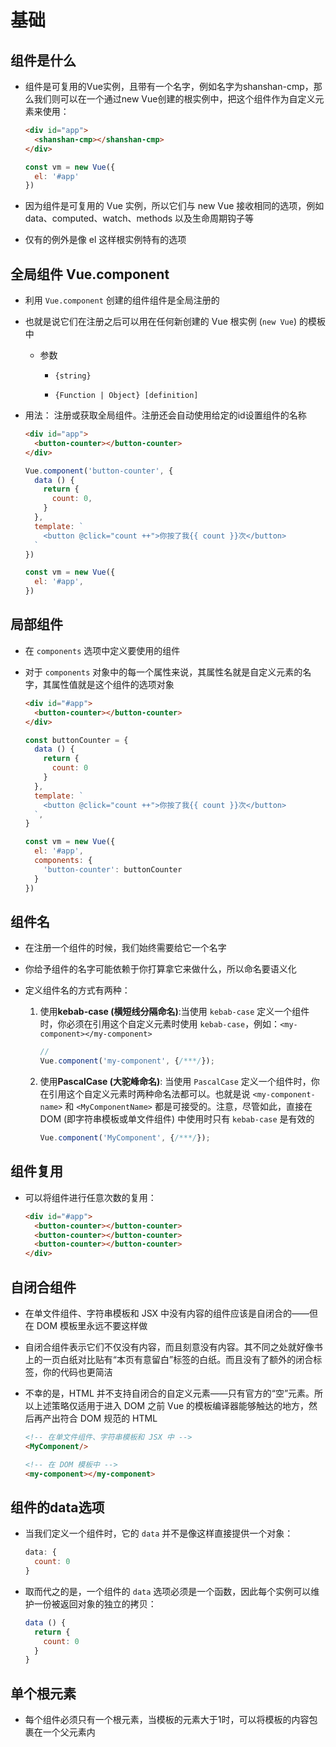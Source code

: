 # 基础

## 组件是什么

+ 组件是可复用的Vue实例，且带有一个名字，例如名字为shanshan-cmp，那么我们则可以在一个通过new Vue创建的根实例中，把这个组件作为自定义元素来使用：

  ```html
  <div id="app">
    <shanshan-cmp></shanshan-cmp>
  </div>
  ```

  ```js
  const vm = new Vue({
    el: '#app'
  })
  ```

+ 因为组件是可复用的 Vue 实例，所以它们与 new Vue 接收相同的选项，例如 data、computed、watch、methods 以及生命周期钩子等

+ 仅有的例外是像 el 这样根实例特有的选项

## 全局组件 Vue.component

+ 利用 `Vue.component` 创建的组件组件是全局注册的

+ 也就是说它们在注册之后可以用在任何新创建的 Vue 根实例 (`new Vue`) 的模板中

  + 参数

    + `{string}`

    + `{Function | Object} [definition]`

+ 用法： 注册或获取全局组件。注册还会自动使用给定的id设置组件的名称

  ```html
  <div id="app">
    <button-counter></button-counter>
  </div>
  ```

  ```js
  Vue.component('button-counter', {
    data () {
      return {
        count: 0,
      }
    },
    template: `
      <button @click="count ++">你按了我{{ count }}次</button>
    `
  })

  const vm = new Vue({
    el: '#app',
  })
  ```

## 局部组件

+ 在 `components` 选项中定义要使用的组件

+ 对于 `components` 对象中的每一个属性来说，其属性名就是自定义元素的名字，其属性值就是这个组件的选项对象

  ```html
  <div id="#app">
    <button-counter></button-counter>
  </div>
  ```

  ```js
  const buttonCounter = {
    data () {
      return {
        count: 0
      }
    },
    template: `
      <button @click="count ++">你按了我{{ count }}次</button>
    `,
  }

  const vm = new Vue({
    el: '#app',
    components: {
      'button-counter': buttonCounter
    }
  })
  ```

## 组件名

+ 在注册一个组件的时候，我们始终需要给它一个名字

+ 你给予组件的名字可能依赖于你打算拿它来做什么，所以命名要语义化

+ 定义组件名的方式有两种：

  1. 使用**kebab-case (横短线分隔命名)**:当使用 `kebab-case` 定义一个组件时，你必须在引用这个自定义元素时使用 `kebab-case`，例如：`<my-component></my-component>`

      ```js
      //
      Vue.component('my-component', {/***/});
      ```

  2. 使用**PascalCase (大驼峰命名)**: 当使用 `PascalCase` 定义一个组件时，你在引用这个自定义元素时两种命名法都可以。也就是说 `<my-component-name>` 和 `<MyComponentName>` 都是可接受的。注意，尽管如此，直接在 DOM (即字符串模板或单文件组件) 中使用时只有 `kebab-case` 是有效的

      ```js
      Vue.component('MyComponent', {/***/});
      ```

## 组件复用

+ 可以将组件进行任意次数的复用：

  ```html
  <div id="#app">
    <button-counter></button-counter>
    <button-counter></button-counter>
    <button-counter></button-counter>
  </div>
  ```

## 自闭合组件

+ 在单文件组件、字符串模板和 JSX 中没有内容的组件应该是自闭合的——但在 DOM 模板里永远不要这样做

+ 自闭合组件表示它们不仅没有内容，而且刻意没有内容。其不同之处就好像书上的一页白纸对比贴有“本页有意留白”标签的白纸。而且没有了额外的闭合标签，你的代码也更简洁

+ 不幸的是，HTML 并不支持自闭合的自定义元素——只有官方的“空”元素。所以上述策略仅适用于进入 DOM 之前 Vue 的模板编译器能够触达的地方，然后再产出符合 DOM 规范的 HTML

  ```html
  <!-- 在单文件组件、字符串模板和 JSX 中 -->
  <MyComponent/>
  ```

  ```html
  <!-- 在 DOM 模板中 -->
  <my-component></my-component>
  ```

## 组件的data选项

+ 当我们定义一个组件时，它的 `data` 并不是像这样直接提供一个对象：

  ```js
  data: {
    count: 0
  }
  ```

+ 取而代之的是，一个组件的 `data` 选项必须是一个函数，因此每个实例可以维护一份被返回对象的独立的拷贝：

  ```js
  data () {
    return {
      count: 0
    }
  }
  ```

## 单个根元素

+ 每个组件必须只有一个根元素，当模板的元素大于1时，可以将模板的内容包裹在一个父元素内

